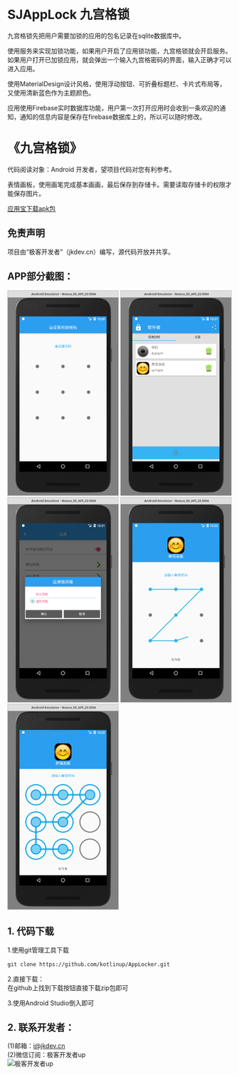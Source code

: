 # SJAppLock 九宫格锁
九宫格锁先把用户需要加锁的应用的包名记录在sqlite数据库中。

使用服务来实现加锁功能，如果用户开启了应用锁功能，九宫格锁就会开启服务。如果用户打开已加锁应用，就会弹出一个输入九宫格密码的界面，输入正确才可以进入应用。

使用MaterialDesign设计风格，使用浮动按钮、可折叠标题栏、卡片式布局等，又使用清新蓝色作为主题颜色。

应用使用Firebase实时数据库功能，用户第一次打开应用时会收到一条欢迎的通知，通知的信息内容是保存在firebase数据库上的，所以可以随时修改。

# 《九宫格锁》
代码阅读对象：Android 开发者，望项目代码对您有利参考。

表情画板，使用画笔完成基本画画，最后保存到存储卡。需要读取存储卡的权限才能保存图片。

<a href="http://android.myapp.com/myapp/detail.htm?apkName=cn.studyjams.s2.sj0194.applock&apkCode=5">应用宝下载apk包</a>

## 免责声明
项目由“极客开发者”（jkdev.cn）编写，源代码开放并共享。

## APP部分截图：
<p>
<img width="250" height="auto" src="img/01.png" style="display='inline-block'"/>
<img width="250" height="auto" src="img/02.png" style="display='inline-block'"/>
<img width="250" height="auto" src="img/03.png" style="display='inline-block'"/>
<img width="250" height="auto" src="img/04.png" style="display='inline-block'"/>
<img width="250" height="auto" src="img/05.png" style="display='inline-block'"/>
</p>

## 1. 代码下载

1.使用git管理工具下载

```markdown
git clone https://github.com/kotlinup/AppLocker.git
```
2.直接下载：<br>
在github上找到下载按钮直接下载zip包即可<br>

3.使用Android Studio倒入即可

## 2. 联系开发者：
(1)邮箱：i@jkdev.cn<br>
(2)微信订阅：极客开发者up<br>
![极客开发者up](https://jkdev.cn/img/wechat.jpg)
